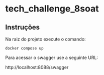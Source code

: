 # tech_challenge_8soat

## Instruções

Na raiz do projeto execute o comando:

`docker compose up`

Para acessar o swagger use a seguinte URL:

http://localhost:8088/swagger
